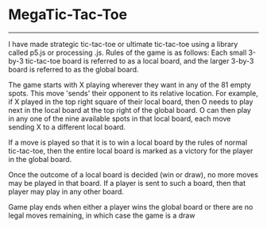 <h1>MegaTic-Tac-Toe</h1>
<hr>

I have made strategic tic-tac-toe or ultimate tic-tac-toe using a library called p5.js or processing .js.
Rules of the game is as follows:
Each small 3-by-3 tic-tac-toe board is referred to as a local board, and the larger 3-by-3 board is referred to as the global board.

The game starts with X playing wherever they want in any of the 81 empty spots. This move 'sends' their opponent to its relative location. For example, if X played in the top right square of their local board, then O needs to play next in the local board at the top right of the global board. O can then play in any one of the nine available spots in that local board, each move sending X to a different local board.

If a move is played so that it is to win a local board by the rules of normal tic-tac-toe, then the entire local board is marked as a victory for the player in the global board.

Once the outcome of a local board is decided (win or draw), no more moves may be played in that board. If a player is sent to such a board, then that player may play in any other board.

Game play ends when either a player wins the global board or there are no legal moves remaining, in which case the game is a draw
